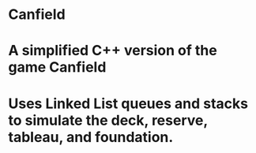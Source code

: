 # Canfield
# A simplified C++ version of the game Canfield
# Uses Linked List queues and stacks to simulate the deck, reserve, tableau, and foundation.
